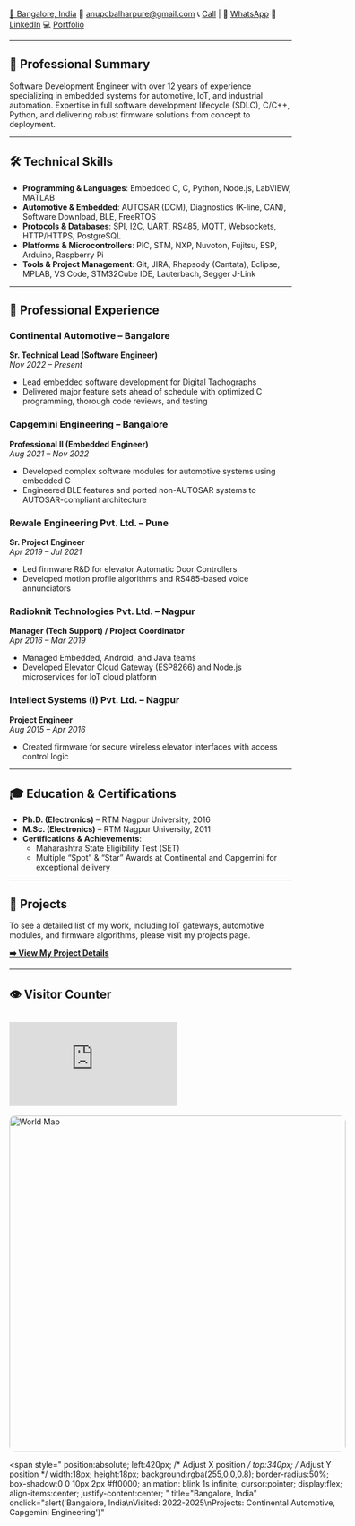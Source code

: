 [📍 Bangalore, India](https://www.google.com/maps/place/SVR+NORTH+EAST+CORNER/data=!4m7!3m6!1s0x3bae6db20ddcfb75:0x838ef57f42134cf4!8m2!3d12.837159!4d77.6890035!16s%2Fg%2F11kq4x659x!19sChIJdfvcDbJtrjsR9EwTQn_1joM?authuser=0&hl=en&rclk=1)
📧 [anupcbalharpure@gmail.com](mailto:anupcbalharpure@gmail.com)
📞 [Call](tel:+919421784577) | 💬 [WhatsApp](https://wa.me/919421784577)
🔗 [LinkedIn](https://www.linkedin.com/in/anupbalharpure)
💻 [Portfolio](https://aatronics.github.io)


---

## 💼 Professional Summary
Software Development Engineer with over 12 years of experience specializing in embedded systems for automotive, IoT, and industrial automation. Expertise in full software development lifecycle (SDLC), C/C++, Python, and delivering robust firmware solutions from concept to deployment.

---

## 🛠️ Technical Skills

- **Programming & Languages**: Embedded C, C, Python, Node.js, LabVIEW, MATLAB  
- **Automotive & Embedded**: AUTOSAR (DCM), Diagnostics (K-line, CAN), Software Download, BLE, FreeRTOS  
- **Protocols & Databases**: SPI, I2C, UART, RS485, MQTT, Websockets, HTTP/HTTPS, PostgreSQL  
- **Platforms & Microcontrollers**: PIC, STM, NXP, Nuvoton, Fujitsu, ESP, Arduino, Raspberry Pi  
- **Tools & Project Management**: Git, JIRA, Rhapsody (Cantata), Eclipse, MPLAB, VS Code, STM32Cube IDE, Lauterbach, Segger J-Link  

---

## 👔 Professional Experience

### **Continental Automotive – Bangalore**  
**Sr. Technical Lead (Software Engineer)**  
*Nov 2022 – Present*  
- Lead embedded software development for Digital Tachographs  
- Delivered major feature sets ahead of schedule with optimized C programming, thorough code reviews, and testing

### **Capgemini Engineering – Bangalore**  
**Professional II (Embedded Engineer)**  
*Aug 2021 – Nov 2022*  
- Developed complex software modules for automotive systems using embedded C  
- Engineered BLE features and ported non-AUTOSAR systems to AUTOSAR-compliant architecture

### **Rewale Engineering Pvt. Ltd. – Pune**  
**Sr. Project Engineer**  
*Apr 2019 – Jul 2021*  
- Led firmware R&D for elevator Automatic Door Controllers  
- Developed motion profile algorithms and RS485-based voice annunciators

### **Radioknit Technologies Pvt. Ltd. – Nagpur**  
**Manager (Tech Support) / Project Coordinator**  
*Apr 2016 – Mar 2019*  
- Managed Embedded, Android, and Java teams  
- Developed Elevator Cloud Gateway (ESP8266) and Node.js microservices for IoT cloud platform

### **Intellect Systems (I) Pvt. Ltd. – Nagpur**  
**Project Engineer**  
*Aug 2015 – Apr 2016*  
- Created firmware for secure wireless elevator interfaces with access control logic

---

## 🎓 Education & Certifications

- **Ph.D. (Electronics)** – RTM Nagpur University, 2016  
- **M.Sc. (Electronics)** – RTM Nagpur University, 2011  
- **Certifications & Achievements**:  
  - Maharashtra State Eligibility Test (SET)  
  - Multiple “Spot” & “Star” Awards at Continental and Capgemini for exceptional delivery  

---

## 📂 Projects
To see a detailed list of my work, including IoT gateways, automotive modules, and firmware algorithms, please visit my projects page.

**[➡️ View My Project Details](./projects.html)**

---
## 👁️ Visitor Counter

![Visitor Counter](https://hitwebcounter.com/counter/counter.php?page=1234567&style=0006&nbdigits=5&type=ip&initCount=0)
---
<!-- World Map with Interactive Dots -->
<div style="position:relative; display:inline-block;">
  <img src="https://upload.wikimedia.org/wikipedia/commons/9/97/The_Earth_seen_from_Apollo_17.jpg" alt="World Map" style="width:600px; border-radius:10px;">
  
  <!-- Blinking dot for Bangalore -->
  <span 
    style="
      position:absolute;
      left:420px;  /* Adjust X position */
      top:340px;   /* Adjust Y position */
      width:18px;
      height:18px;
      background:rgba(255,0,0,0.8);
      border-radius:50%;
      box-shadow:0 0 10px 2px #ff0000;
      animation: blink 1s infinite;
      cursor:pointer;
      display:flex;
      align-items:center;
      justify-content:center;
    "
    title="Bangalore, India"
    onclick="alert('Bangalore, India\nVisited: 2022-2025\nProjects: Continental Automotive, Capgemini Engineering')"
  ></span>
</div>

<style>
@keyframes blink {
  0%, 100% { opacity: 1; }
  50% { opacity: 0.3; }
}
</style>